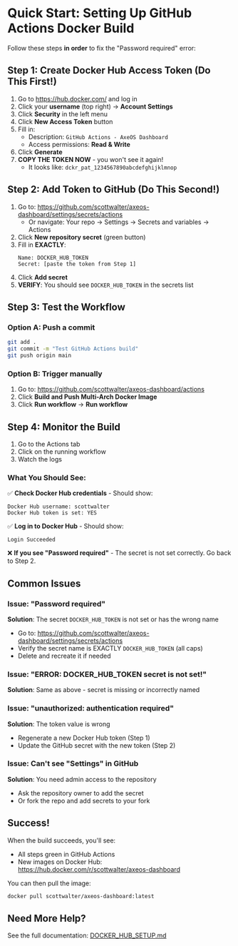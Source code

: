 # Quick Start: Setting Up GitHub Actions Docker Build

Follow these steps **in order** to fix the "Password required" error:

## Step 1: Create Docker Hub Access Token (Do This First!)

1. Go to https://hub.docker.com/ and log in
2. Click your **username** (top right) → **Account Settings**
3. Click **Security** in the left menu
4. Click **New Access Token** button
5. Fill in:
   - Description: `GitHub Actions - AxeOS Dashboard`
   - Access permissions: **Read & Write**
6. Click **Generate**
7. **COPY THE TOKEN NOW** - you won't see it again!
   - It looks like: `dckr_pat_1234567890abcdefghijklmnop`

## Step 2: Add Token to GitHub (Do This Second!)

1. Go to: https://github.com/scottwalter/axeos-dashboard/settings/secrets/actions
   - Or navigate: Your repo → Settings → Secrets and variables → Actions
2. Click **New repository secret** (green button)
3. Fill in **EXACTLY**:
   ```
   Name: DOCKER_HUB_TOKEN
   Secret: [paste the token from Step 1]
   ```
4. Click **Add secret**
5. **VERIFY**: You should see `DOCKER_HUB_TOKEN` in the secrets list

## Step 3: Test the Workflow

### Option A: Push a commit
```bash
git add .
git commit -m "Test GitHub Actions build"
git push origin main
```

### Option B: Trigger manually
1. Go to: https://github.com/scottwalter/axeos-dashboard/actions
2. Click **Build and Push Multi-Arch Docker Image**
3. Click **Run workflow** → **Run workflow**

## Step 4: Monitor the Build

1. Go to the Actions tab
2. Click on the running workflow
3. Watch the logs

### What You Should See:

✅ **Check Docker Hub credentials** - Should show:
```
Docker Hub username: scottwalter
Docker Hub token is set: YES
```

✅ **Log in to Docker Hub** - Should show:
```
Login Succeeded
```

❌ **If you see "Password required"** - The secret is not set correctly. Go back to Step 2.

## Common Issues

### Issue: "Password required"
**Solution**: The secret `DOCKER_HUB_TOKEN` is not set or has the wrong name
- Go to: https://github.com/scottwalter/axeos-dashboard/settings/secrets/actions
- Verify the secret name is EXACTLY `DOCKER_HUB_TOKEN` (all caps)
- Delete and recreate it if needed

### Issue: "ERROR: DOCKER_HUB_TOKEN secret is not set!"
**Solution**: Same as above - secret is missing or incorrectly named

### Issue: "unauthorized: authentication required"
**Solution**: The token value is wrong
- Regenerate a new Docker Hub token (Step 1)
- Update the GitHub secret with the new token (Step 2)

### Issue: Can't see "Settings" in GitHub
**Solution**: You need admin access to the repository
- Ask the repository owner to add the secret
- Or fork the repo and add secrets to your fork

## Success!

When the build succeeds, you'll see:
- All steps green in GitHub Actions
- New images on Docker Hub: https://hub.docker.com/r/scottwalter/axeos-dashboard

You can then pull the image:
```bash
docker pull scottwalter/axeos-dashboard:latest
```

## Need More Help?

See the full documentation: [DOCKER_HUB_SETUP.md](DOCKER_HUB_SETUP.md)

